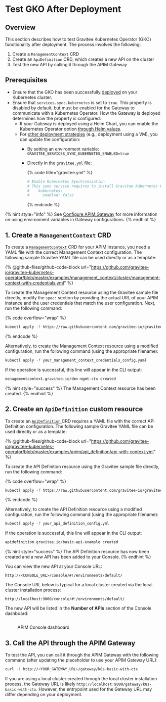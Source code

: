 # Test GKO After Deployment

## Overview

This section describes how to test Gravitee Kubernetes Operator (GKO) functionality after deployment. The process involves the following:

1. Create a `ManagementContext` CRD
2. Create an `ApiDefinition` CRD, which creates a new API on the cluster
3. Test the new API by calling it through the APIM Gateway

## Prerequisites

* Ensure that the GKO has been successfully [deployed](../../getting-started/install-and-upgrade-guides/installing-a-self-hosted-gravitee-api-management-platform/install-on-kubernetes/architecture-overview.md) on your Kubernetes cluster.
* Ensure that `services.sync.kubernetes` is set to `true`. This property is disabled by default, but must be enabled for the Gateway to communicate with a Kubernetes Operator. How the Gateway is deployed determines how the property is configured:
  * If your Gateway is deployed using a Helm Chart, you can enable the Kubernetes Operator option [through Helm values](../../getting-started/install-and-upgrade-guides/installing-a-self-hosted-gravitee-api-management-platform/install-on-kubernetes/apim-helm-install-and-configuration.md#gravitee-gateway).
  * For [other deployment strategies](../../getting-started/install-and-upgrade-guides/) (e.g., deployment using a VM), you can update the configuration:
    * By setting an environment variable: `GRAVITEE_SERVICES_SYNC_KUBERNETES_ENABLED=true`
    *   Directly in the [`gravitee.yml`](https://github.com/gravitee-io/gravitee-api-management/blob/master/gravitee-apim-gateway/gravitee-apim-gateway-standalone/gravitee-apim-gateway-standalone-distribution/src/main/resources/config/gravitee.yml#L264) file:

        {% code title="gravitee.yml" %}
        ```yaml
        # Enable Kubernetes Synchronization
        # This sync service requires to install Gravitee Kubernetes Operator
        #    kubernetes:
        #      enabled: false
        ```
        {% endcode %}

{% hint style="info" %}
See [Configure APIM Gateway](../../getting-started/configuration/apim-gateway/) for more information on using environment variables in Gateway configurations.
{% endhint %}

## 1. Create a `ManagementContext` CRD

To create a [`ManagementContext` ](custom-resource-definitions/managementcontext.md)CRD for your APIM instance, you need a YAML file with the correct Management Context configuration. The following sample Gravitee YAML file can be used directly or as a template:

{% @github-files/github-code-block url="https://github.com/gravitee-io/gravitee-kubernetes-operator/blob/master/examples/management_context/cluster/management-context-with-credentials.yml" %}

To create the Management Context resource using the Gravitee sample file directly, modify the `spec:` section by providing the actual URL of your APIM instance and the user credentials that match the user configuration. Next, run the following command:

{% code overflow="wrap" %}
```sh
kubectl apply -f https://raw.githubusercontent.com/gravitee-io/gravitee-kubernetes-operator/master/config/samples/context/k3d/management-context-with-credentials.yml
```
{% endcode %}

Alternatively, to create the Management Context resource using a modified configuration, run the following command (using the appropriate filename):

```sh
kubectl apply -f your_management_context_credentials_config.yaml
```

If the operation is successful, this line will appear in the CLI output:

```sh
managementcontext.gravitee.io/dev-mgmt-ctx created
```

{% hint style="success" %}
The Management Context resource has been created.
{% endhint %}

## 2. Create an `ApiDefinition` custom resource

To create an [`ApiDefinition` ](custom-resource-definitions/apidefinition.md)CRD requires a YAML file with the correct API Definition configuration. The following sample Gravitee YAML file can be used directly or as a template:

{% @github-files/github-code-block url="https://github.com/gravitee-io/gravitee-kubernetes-operator/blob/master/examples/apim/api_definition/api-with-context.yml" %}

To create the API Definition resource using the Gravitee sample file directly, run the following command:

{% code overflow="wrap" %}
```sh
kubectl apply -f https://raw.githubusercontent.com/gravitee-io/gravitee-kubernetes-operator/master/config/samples/apim/api-with-context.yml
```
{% endcode %}

Alternatively, to create the API Definition resource using a modified configuration, run the following command (using the appropriate filename):

```sh
kubectl apply -f your_api_definition_config.yml
```

If the operation is successful, this line will appear in the CLI output:

```sh
apidefinition.gravitee.io/basic-api-example created
```

{% hint style="success" %}
The API Definition resource has now been created and a new API has been added to your Console.
{% endhint %}

You can view the new API at your Console URL:

`http://<CONSOLE_URL>/console/#!/environments/default/`

The Console URL below is typical for a local cluster created via the local cluster installation process:

`http://localhost:9000/console/#!/environments/default/`

The new API will be listed in the **Number of APIs** section of the Console dashboard:

<figure><img src="../../.gitbook/assets/Screenshot 2023-07-06 at 9.19.26 PM.png" alt=""><figcaption><p>APIM Console dashboard</p></figcaption></figure>

## 3. Call the API through the APIM Gateway

To test the API, you can call it through the APIM Gateway with the following command (after updating the placeholder to use your APIM Gateway URL):

```sh
curl -i http://<YOUR_GATEWAY_URL>/gateway/k8s-basic-with-ctx
```

If you are using a local cluster created through the local cluster installation process, the Gateway URL is likely `http://localhost:9000/gateway/k8s-basic-with-ctx`. However, the entrypoint used for the Gateway URL may differ depending on your deployment.
